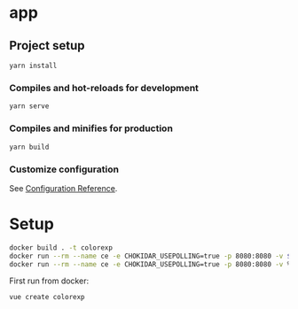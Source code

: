 # app

## Project setup
```
yarn install
```

### Compiles and hot-reloads for development
```
yarn serve
```

### Compiles and minifies for production
```
yarn build
```

### Customize configuration
See [Configuration Reference](https://cli.vuejs.org/config/).

# Setup
```bash
docker build . -t colorexp
docker run --rm --name ce -e CHOKIDAR_USEPOLLING=true -p 8080:8080 -v $PWD:/app colorexp bash
docker run --rm --name ce -e CHOKIDAR_USEPOLLING=true -p 8080:8080 -v %cd%:/app colorexp bash
```

First run from docker:
```
vue create colorexp
```